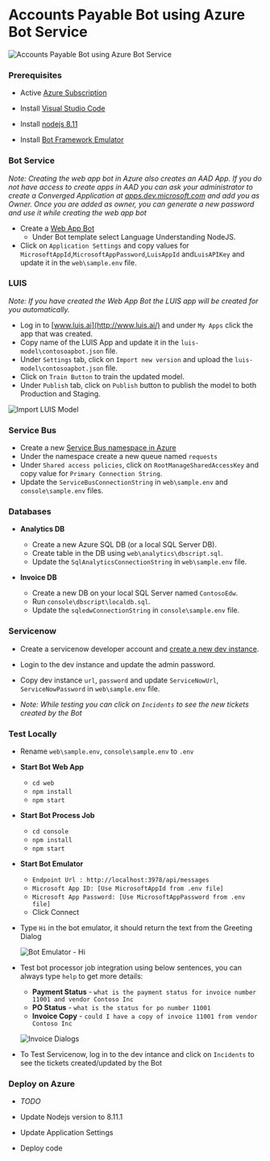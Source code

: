 # Accounts Payable Bot using Azure Bot Service

![Accounts Payable Bot using Azure Bot Service](https://raw.githubusercontent.com/jomit/ap-bot/master/images/architecture.png)

### Prerequisites
 
- Active [Azure Subscription](https://azure.microsoft.com/en-us/free)

- Install [Visual Studio Code](https://code.visualstudio.com/)

- Install [nodejs 8.11](https://nodejs.org/en/)

- Install [Bot Framework Emulator](https://github.com/Microsoft/BotFramework-Emulator/releases)

### Bot Service

*Note: Creating the web app bot in Azure also creates an AAD App. If you do not have access to create apps in AAD you can ask your administrator to create a Converged Application at [apps.dev.microsoft.com](https://apps.dev.microsoft.com/) and add you as Owner. Once you are added as owner, you can generate a new password and use it while creating the web app bot*

- Create a [Web App Bot](https://docs.microsoft.com/en-us/azure/bot-service/bot-service-quickstart?view=azure-bot-service-3.0)
    - Under Bot template select Language Understanding NodeJS.
- Click on `Application Settings` and copy values for `MicrosoftAppId`,`MicrosoftAppPassword`,`LuisAppId` and`LuisAPIKey` and update it in the `web\sample.env` file.

### LUIS

*Note:   If you have created the Web App Bot the LUIS app will be created for you automatically.*

- Log in to [www.luis.ai](http://www.luis.ai/) and under `My Apps` click the app that was created.
- Copy name of the LUIS App and update it in the `luis-model\contosoapbot.json` file.
- Under `Settings` tab, click on `Import new version` and upload the `luis-model\contosoapbot.json` file.
- Click on `Train Button` to train the updated model.
- Under `Publish` tab, click on `Publish` button to publish the model to both Production and Staging. 

![Import LUIS Model](https://raw.githubusercontent.com/jomit/ap-bot/master/images/import-luis-model.png)

### Service Bus

- Create a new [Service Bus namespace in Azure](https://docs.microsoft.com/en-us/azure/service-bus-messaging/service-bus-quickstart-portal)
- Under the namespace create a new queue named `requests`
- Under `Shared access policies`, click on `RootManageSharedAccessKey` and copy value for `Primary Connection String`.
- Update the `ServiceBusConnectionString` in `web\sample.env` and `console\sample.env` files.

### Databases

- **Analytics DB**
    - Create a new Azure SQL DB (or a local SQL Server DB).
    - Create table in the DB using `web\analytics\dbscript.sql`.
    - Update the `SqlAnalyticsConnectionString` in `web\sample.env` file.

- **Invoice DB**
    - Create a new DB on your local SQL Server named `ContosoEdw`.
    - Run `console\dbscript\localdb.sql`.
    - Update the `sqledwConnectionString` in `console\sample.env` file.

### Servicenow

- Create a servicenow developer account and [create a new dev instance](https://developer.servicenow.com/app.do#!/instance).
- Login to the dev instance and update the admin password.
- Copy dev instance `url`, `password` and update `ServiceNowUrl`, `ServiceNowPassword` in `web\sample.env` file.

- *Note: While testing you can click on `Incidents` to see the new tickets created by the Bot*

### Test Locally

- Rename `web\sample.env`, `console\sample.env` to `.env`

- **Start Bot Web App**
    - `cd web`
    - `npm install`
    - `npm start`

- **Start Bot Process Job**
    - `cd console`
    - `npm install`
    - `npm start`

- **Start Bot Emulator**
    - `Endpoint Url : http://localhost:3978/api/messages`
    - `Microsoft App ID: [Use MicrosoftAppId from .env file]`
    - `Microsoft App Password: [Use MicrosoftAppPassword from .env file]`
    - Click Connect

- Type `Hi` in the bot emulator, it should return the text from the Greeting Dialog

    ![Bot Emulator - Hi](https://raw.githubusercontent.com/jomit/ap-bot/master/images/bot-emulator.png)

- Test bot processor job integration using below sentences, you can always type `help` to get more details:

    - **Payment Status** - `what is the payment status for invoice number 11001 and vendor Contoso Inc`
    - **PO Status** - `what is the status for po number 11001`
    - **Invoice Copy** - `could I have a copy of invoice 11001 from vendor Contoso Inc` 

    ![Invoice Dialogs](https://raw.githubusercontent.com/jomit/ap-bot/master/images/invoice-dialogs.png)

- To Test Servicenow, log in to the dev intance and click on `Incidents` to see the tickets created/updated by the Bot

### Deploy on Azure

- *TODO*

- Update Nodejs version to 8.11.1
- Update Application Settings
- Deploy code

